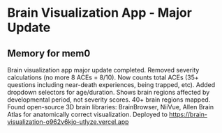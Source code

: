 # Brain Visualization App - Major Update

## Memory for mem0

Brain visualization app major update completed. Removed severity calculations (no more 8 ACEs = 8/10). Now counts total ACEs (35+ questions including near-death experiences, being trapped, etc). Added dropdown selectors for age/duration. Shows brain regions affected by developmental period, not severity scores. 40+ brain regions mapped. Found open-source 3D brain libraries: BrainBrowser, NiiVue, Allen Brain Atlas for anatomically correct visualization. Deployed to https://brain-visualization-o962v6kjo-utlyze.vercel.app